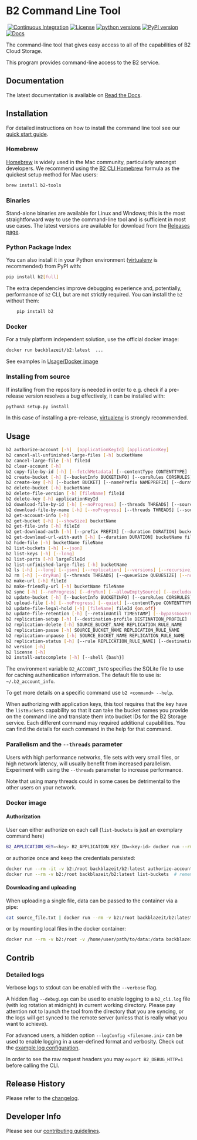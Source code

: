 # B2 Command Line Tool

&nbsp;[![Continuous Integration](https://github.com/Backblaze/B2_Command_Line_Tool/workflows/Continuous%20Integration/badge.svg)](https://github.com/Backblaze/B2_Command_Line_Tool/actions?query=workflow%3A%22Continuous+Integration%22)&nbsp;[![License](https://img.shields.io/pypi/l/b2.svg?label=License)](https://pypi.python.org/pypi/b2)&nbsp;[![python versions](https://img.shields.io/pypi/pyversions/b2.svg?label=python%20versions)](https://pypi.python.org/pypi/b2)&nbsp;[![PyPI version](https://img.shields.io/pypi/v/b2.svg?label=PyPI%20version)](https://pypi.python.org/pypi/b2)&nbsp;[![Docs](https://readthedocs.org/projects/b2-command-line-tool/badge/?version=master)](https://b2-command-line-tool.readthedocs.io/en/master/?badge=master)

The command-line tool that gives easy access to all of the capabilities of B2 Cloud Storage.

This program provides command-line access to the B2 service.

## Documentation

The latest documentation is available on [Read the Docs](https://b2-command-line-tool.readthedocs.io/).

## Installation

For detailed instructions on how to install the command line tool see our [quick start guide](https://www.backblaze.com/b2/docs/quick_command_line.html).

### Homebrew

[Homebrew](https://brew.sh/) is widely used in the Mac community, particularly amongst developers. We recommend using the [B2 CLI Homebrew](https://formulae.brew.sh/formula/b2-tools) formula as the quickest setup method for Mac users:

```bash
brew install b2-tools
```

### Binaries

Stand-alone binaries are available for Linux and Windows; this is the most straightforward way to use the command-line tool and is sufficient in most use cases. The latest versions are available for download from the [Releases page](https://github.com/Backblaze/B2_Command_Line_Tool/releases).

### Python Package Index

You can also install it in your Python environment ([virtualenv](https://pypi.org/project/virtualenv/) is recommended) from PyPI with:

```bash
pip install b2[full]
```

The extra dependencies improve debugging experience and, potentially, performance of `b2` CLI, but are not strictly required.
You can install the `b2` without them:

```bash
    pip install b2
```

### Docker

For a truly platform independent solution, use the official docker image: 

```bash
docker run backblazeit/b2:latest  ...
```

See examples in [Usage/Docker image](#docker-image)

### Installing from source

If installing from the repository is needed in order to e.g. check if a pre-release version resolves a bug effectively, it can be installed with:

```bash
python3 setup.py install
```

In this case of installing a pre-release, [virtualenv](https://pypi.org/project/virtualenv/) is strongly recommended.

## Usage

```bash
b2 authorize-account [-h]  [applicationKeyId] [applicationKey]
b2 cancel-all-unfinished-large-files [-h] bucketName
b2 cancel-large-file [-h] fileId
b2 clear-account [-h]
b2 copy-file-by-id [-h] [--fetchMetadata] [--contentType CONTENTTYPE] [--range RANGE] [--info INFO | --noInfo] [--destinationServerSideEncryption {SSE-B2,SSE-C}] [--destinationServerSideEncryptionAlgorithm {AES256}] [--sourceServerSideEncryption {SSE-C}] [--sourceServerSideEncryptionAlgorithm {AES256}] [--fileRetentionMode {compliance,governance}] [--retainUntil TIMESTAMP] [--legalHold {on,off}] sourceFileId destinationBucketName b2FileName
b2 create-bucket [-h] [--bucketInfo BUCKETINFO] [--corsRules CORSRULES] [--lifecycleRules LIFECYCLERULES] [--fileLockEnabled] [--replication REPLICATION] [--defaultServerSideEncryption {SSE-B2,none}] [--defaultServerSideEncryptionAlgorithm {AES256}] bucketName {allPublic,allPrivate}
b2 create-key [-h] [--bucket BUCKET] [--namePrefix NAMEPREFIX] [--duration DURATION] [--allCapabilities] keyName [capabilities]
b2 delete-bucket [-h] bucketName
b2 delete-file-version [-h] [fileName] fileId
b2 delete-key [-h] applicationKeyId
b2 download-file-by-id [-h] [--noProgress] [--threads THREADS] [--sourceServerSideEncryption {SSE-C}] [--sourceServerSideEncryptionAlgorithm {AES256}] [--write-buffer-size BYTES] [--skip-hash-verification] [--max-download-streams-per-file MAX_DOWNLOAD_STREAMS_PER_FILE] fileId localFileName
b2 download-file-by-name [-h] [--noProgress] [--threads THREADS] [--sourceServerSideEncryption {SSE-C}] [--sourceServerSideEncryptionAlgorithm {AES256}] [--write-buffer-size BYTES] [--skip-hash-verification] [--max-download-streams-per-file MAX_DOWNLOAD_STREAMS_PER_FILE] bucketName b2FileName localFileName
b2 get-account-info [-h]
b2 get-bucket [-h] [--showSize] bucketName
b2 get-file-info [-h] fileId
b2 get-download-auth [-h] [--prefix PREFIX] [--duration DURATION] bucketName
b2 get-download-url-with-auth [-h] [--duration DURATION] bucketName fileName
b2 hide-file [-h] bucketName fileName
b2 list-buckets [-h] [--json]
b2 list-keys [-h] [--long]
b2 list-parts [-h] largeFileId
b2 list-unfinished-large-files [-h] bucketName
b2 ls [-h] [--long] [--json] [--replication] [--versions] [--recursive] [--withWildcard] bucketName [folderName]
b2 rm [-h] [--dryRun] [--threads THREADS] [--queueSize QUEUESIZE] [--noProgress] [--failFast] [--versions] [--recursive] [--withWildcard] bucketName [folderName]
b2 make-url [-h] fileId
b2 make-friendly-url [-h] bucketName fileName
b2 sync [-h] [--noProgress] [--dryRun] [--allowEmptySource] [--excludeAllSymlinks] [--threads THREADS] [--syncThreads SYNCTHREADS] [--downloadThreads DOWNLOADTHREADS] [--uploadThreads UPLOADTHREADS] [--compareVersions {none,modTime,size}] [--compareThreshold MILLIS] [--excludeRegex REGEX] [--includeRegex REGEX] [--excludeDirRegex REGEX] [--excludeIfModifiedAfter TIMESTAMP] [--destinationServerSideEncryption {SSE-B2,SSE-C}] [--destinationServerSideEncryptionAlgorithm {AES256}] [--sourceServerSideEncryption {SSE-C}] [--sourceServerSideEncryptionAlgorithm {AES256}] [--write-buffer-size BYTES] [--skip-hash-verification] [--max-download-streams-per-file MAX_DOWNLOAD_STREAMS_PER_FILE] [--incrementalMode] [--skipNewer | --replaceNewer] [--delete | --keepDays DAYS] source destination
b2 update-bucket [-h] [--bucketInfo BUCKETINFO] [--corsRules CORSRULES] [--lifecycleRules LIFECYCLERULES] [--defaultRetentionMode {compliance,governance,none}] [--defaultRetentionPeriod period] [--replication REPLICATION] [--fileLockEnabled] [--defaultServerSideEncryption {SSE-B2,none}] [--defaultServerSideEncryptionAlgorithm {AES256}] bucketName [{allPublic,allPrivate}]
b2 upload-file [-h] [--noProgress] [--quiet] [--contentType CONTENTTYPE] [--minPartSize MINPARTSIZE] [--sha1 SHA1] [--threads THREADS] [--info INFO] [--custom-upload-timestamp CUSTOM_UPLOAD_TIMESTAMP] [--destinationServerSideEncryption {SSE-B2,SSE-C}] [--destinationServerSideEncryptionAlgorithm {AES256}] [--legalHold {on,off}] [--fileRetentionMode {compliance,governance}] [--retainUntil TIMESTAMP] [--incrementalMode] bucketName localFilePath b2FileName
b2 update-file-legal-hold [-h] [fileName] fileId {on,off}
b2 update-file-retention [-h] [--retainUntil TIMESTAMP] [--bypassGovernance] [fileName] fileId {governance,compliance,none}
b2 replication-setup [-h] [--destination-profile DESTINATION_PROFILE] [--name NAME] [--priority PRIORITY] [--file-name-prefix PREFIX] [--include-existing-files] SOURCE_BUCKET_NAME DESTINATION_BUCKET_NAME
b2 replication-delete [-h] SOURCE_BUCKET_NAME REPLICATION_RULE_NAME
b2 replication-pause [-h] SOURCE_BUCKET_NAME REPLICATION_RULE_NAME
b2 replication-unpause [-h] SOURCE_BUCKET_NAME REPLICATION_RULE_NAME
b2 replication-status [-h] [--rule REPLICATION_RULE_NAME] [--destination-profile DESTINATION_PROFILE] [--dont-scan-destination] [--output-format {console,json,csv}] [--noProgress] [--columns COLUMN ONE,COLUMN TWO] SOURCE_BUCKET_NAME
b2 version [-h]
b2 license [-h]
b2 install-autocomplete [-h] [--shell {bash}]
```

The environment variable `B2_ACCOUNT_INFO` specifies the SQLite
file to use for caching authentication information.
The default file to use is: `~/.b2_account_info`.

To get more details on a specific command use `b2 <command> --help`.

When authorizing with application keys, this tool requires that the key
have the `listBuckets` capability so that it can take the bucket names
you provide on the command line and translate them into bucket IDs for the
B2 Storage service.  Each different command may required additional
capabilities. You can find the details for each command in the help for
that command.

### Parallelism and the `--threads` parameter

Users with high performance networks, file sets with very small files, or high network latency, will usually benefit from increased parallelism. Experiment with using the `--threads` parameter to increase performance.

Note that using many threads could in some cases be detrimental to the other users on your network.

### Docker image

#### Authorization

User can either authorize on each call (`list-buckets` is just an exemplary command here)

```bash
B2_APPLICATION_KEY=<key> B2_APPLICATION_KEY_ID=<key-id> docker run --rm -e B2_APPLICATION_KEY -e B2_APPLICATION_KEY_ID backblazeit/b2:latest list-buckets
```

or authorize once and keep the credentials persisted:

```bash
docker run --rm -it -v b2:/root backblazeit/b2:latest authorize-account
docker run --rm -v b2:/root backblazeit/b2:latest list-buckets  # remember to include `-v` - authorization details are there
```

#### Downloading and uploading

When uploading a single file, data can be passed to the container via a pipe:

```bash
cat source_file.txt | docker run --rm -v b2:/root backblazeit/b2:latest upload-unbound-stream bucket_name - target_file_name
```

or by mounting local files in the docker container:

```bash
docker run --rm -v b2:/root -v /home/user/path/to/data:/data backblazeit/b2:latest upload-file bucket_name /data/source_file.txt target_file_name
```

## Contrib

### Detailed logs

Verbose logs to stdout can be enabled with the `--verbose` flag.

A hidden flag `--debugLogs` can be used to enable logging to a `b2_cli.log` file (with log rotation at midnight) in current working directory. Please pay attention not to launch the tool from the directory that you are syncing, or the logs will get synced to the remote server (unless that is really what you want to achieve).

For advanced users, a hidden option `--logConfig <filename.ini>` can be used to enable logging in a user-defined format and verbosity. Check out the [example log configuration](contrib/debug_logs.ini).

In order to see the raw request headers you may `export B2_DEBUG_HTTP=1` before calling the CLI.

## Release History

Please refer to the [changelog](CHANGELOG.md).

## Developer Info

Please see our [contributing guidelines](CONTRIBUTING.md).
